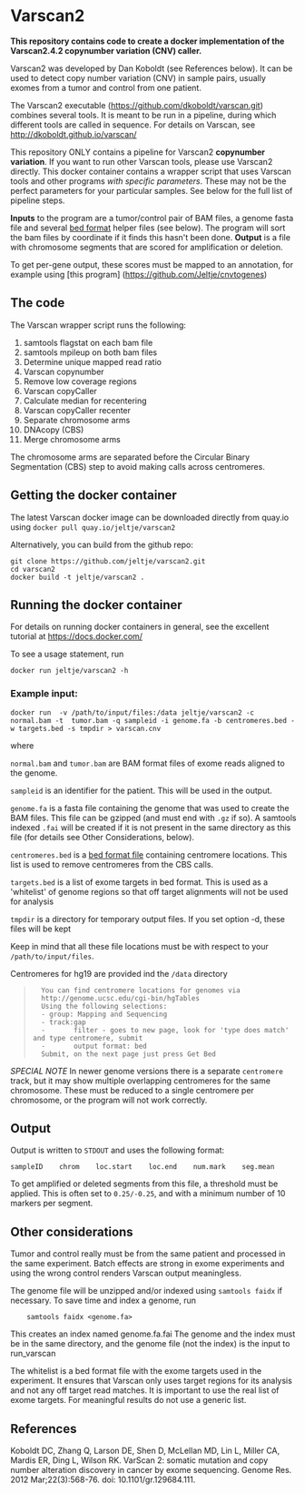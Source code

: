 # Varscan2

**This repository contains code to create a docker implementation of the Varscan2.4.2 copynumber variation (CNV) caller.**

Varscan2 was developed by Dan Koboldt (see References below). It can be used to detect copy number variation (CNV) in sample pairs, usually exomes from a tumor and control from one patient.

The Varscan2 executable (https://github.com/dkoboldt/varscan.git) combines several tools. It is meant to be run in a pipeline, during which different tools are called in sequence. For details on Varscan, see http://dkoboldt.github.io/varscan/


This repository ONLY contains a pipeline for Varscan2 **copynumber variation**. If you want to run other Varscan tools, please use Varscan2 directly. This docker container contains a wrapper script that uses Varscan tools and other programs *with specific parameters*. These may not be the perfect parameters for your particular samples. See below for the full list of pipeline steps.

**Inputs** to the program are a tumor/control pair of BAM files, a genome fasta file and several [bed format](https://genome.ucsc.edu/FAQ/FAQformat#format1) helper files (see below). The program will sort the bam files by coordinate if it finds this hasn't been done.
**Output** is a file with chromosome segments that are scored for amplification or deletion.

To get per-gene output, these scores must be mapped to an annotation, for example using [this program] (https://github.com/Jeltje/cnvtogenes)

## The code

The Varscan wrapper script runs the following:

1. samtools flagstat on each bam file
2. samtools mpileup on both bam files
3. Determine unique mapped read ratio
4. Varscan copynumber
5. Remove low coverage regions
6. Varscan copyCaller
7. Calculate median for recentering
8. Varscan copyCaller recenter
9. Separate chromosome arms
10. DNAcopy (CBS)
11. Merge chromosome arms

The chromosome arms are separated before the Circular Binary Segmentation (CBS) step to avoid making calls across centromeres.

## Getting the docker container

The latest Varscan docker image can be downloaded directly from quay.io using
`docker pull quay.io/jeltje/varscan2`

Alternatively, you can build from the github repo:
```
git clone https://github.com/jeltje/varscan2.git
cd varscan2
docker build -t jeltje/varscan2 .
```

## Running the docker container

For details on running docker containers in general, see the excellent tutorial at https://docs.docker.com/

To see a usage statement, run

```
docker run jeltje/varscan2 -h
```

### Example input:

```
docker run  -v /path/to/input/files:/data jeltje/varscan2 -c normal.bam -t  tumor.bam -q sampleid -i genome.fa -b centromeres.bed -w targets.bed -s tmpdir > varscan.cnv

```

where

`normal.bam` and `tumor.bam`    are BAM format files of exome reads aligned to the genome. 

`sampleid` is an identifier for the patient. This will be used in the output.

`genome.fa` is a fasta file containing the genome that was used to create the BAM files. This file can be gzipped (and must end with `.gz` if so). A samtools indexed `.fai` will be created if it is not present in the same directory as this file (for details see Other Considerations, below). 

`centromeres.bed` is a [bed format file](https://genome.ucsc.edu/FAQ/FAQformat#format1) containing centromere locations. This list is used to remove centromeres from the CBS calls.

`targets.bed` is a list of exome targets in bed format. This is used as a 'whitelist' of genome regions so that off target alignments will not be used for analysis

`tmpdir` is a directory for temporary output files. If you set option -d, these files will be kept

Keep in mind that all these file locations must be with respect to your `/path/to/input/files`.

Centromeres for hg19 are provided ind the `/data` directory

>       You can find centromere locations for genomes via
>       http://genome.ucsc.edu/cgi-bin/hgTables
>       Using the following selections:
>       - group: Mapping and Sequencing
>       - track:gap
>       -       filter - goes to new page, look for 'type does match' and type centromere, submit
>       -       output format: bed
>       Submit, on the next page just press Get Bed
*SPECIAL NOTE* In newer genome versions there is a separate `centromere` track, but it may show multiple overlapping centromeres for the same chromosome. These must be reduced to a single centromere per chromosome, or the program will not work correctly.

## Output

Output is written to `STDOUT` and uses the following format:
```
sampleID    chrom    loc.start    loc.end    num.mark    seg.mean

```

To get amplified or deleted segments from this file, a threshold must be applied. This is often set to `0.25/-0.25`,
and with a minimum number of 10 markers per segment.


## Other considerations

Tumor and control really must be from the same patient and processed in the same experiment. Batch effects are strong in exome experiments and using the wrong control renders Varscan output meaningless.

The genome file will be unzipped and/or indexed using `samtools faidx` if necessary.
To save time and index a genome, run
```
	samtools faidx <genome.fa>
```
This creates an index named genome.fa.fai
The genome and the index must be in the same directory, and the genome file (not the index) is the input to run_varscan

The whitelist is a bed format file with the exome targets used in the experiment. It ensures that Varscan only uses target regions for its analysis and not any off target read matches. It is important to use the real list of exome targets. For meaningful results do not use a generic list.


## References

Koboldt DC, Zhang Q, Larson DE, Shen D, McLellan MD, Lin L, Miller CA, Mardis ER, Ding L, Wilson RK. 
VarScan 2: somatic mutation and copy number alteration discovery in cancer by exome sequencing. 
Genome Res. 2012 Mar;22(3):568-76. doi: 10.1101/gr.129684.111.
